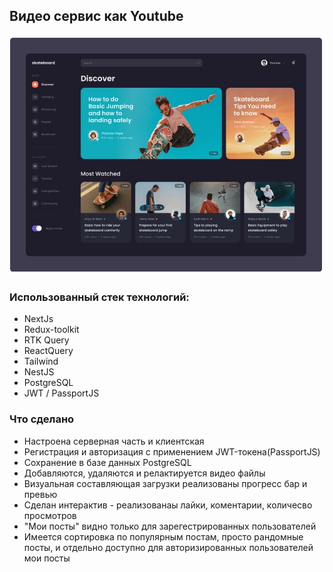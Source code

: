 ## Видео сервис как Youtube
![Image alt](https://github.com/IImagII/sem-video-all-server-client2/blob/master/sem-video.jpg)
### Использованный стек технологий:
- NextJs
- Redux-toolkit
- RTK Query
- ReactQuery
- Tailwind 
- NestJS
- PostgreSQL
- JWT / PassportJS

### Что сделано
- Настроена серверная часть и клиентская 
- Регистрация и авторизация с применением JWT-токена(PassportJS)
- Сохранение в базе данных PostgreSQL
- Добавляются, удаляются и релактируется видео файлы
- Визуальная составляющая загрузки реализованы прогресс бар и превью
- Сделан интерактив - реализованаы лайки, коментарии, количесво просмотров
- "Мои посты" видно только для зарегестрированных пользователей
- Имеется сортировка по популярным постам, просто рандомные посты, и отдельно доступно для авторизированных пользователей мои посты
